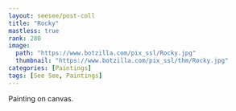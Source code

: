 ```yaml
---
layout: seesee/post-coll
title: "Rocky"
mastless: true
rank: 280
image:
  path: "https://www.botzilla.com/pix_ssl/Rocky.jpg"
  thumbnail: "https://www.botzilla.com/pix_ssl/thm/Rocky.jpg"
categories: [Paintings]
tags: [See See, Paintings]
---
```


Painting on canvas.



